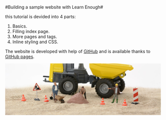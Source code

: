 #Building a sample website with Learn Enough#

this tutorial is devided into 4 parts:

1. Basics. 
2. Filling index page. 
3. More pages and tags. 
4. Inline styling and CSS. 

The website is developed with help of [GitHub](https://github.com/) and is available thanks to [GitHub pages](https://kryska44.github.io/sample_website/).

![construction site](/images/under-construction.jpg "Under construction")
